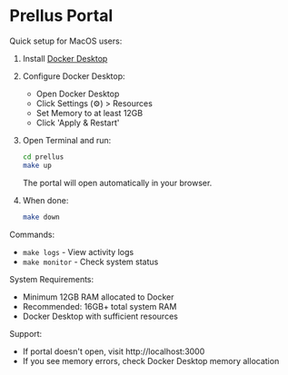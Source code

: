 # Prellus Portal

Quick setup for MacOS users:

1. Install [Docker Desktop](https://www.docker.com/products/docker-desktop)

2. Configure Docker Desktop:
   - Open Docker Desktop
   - Click Settings (⚙️) > Resources
   - Set Memory to at least 12GB
   - Click 'Apply & Restart'

3. Open Terminal and run:
   ```bash
   cd prellus
   make up
   ```
   The portal will open automatically in your browser.

4. When done:
   ```bash
   make down
   ```

Commands:
- `make logs` - View activity logs
- `make monitor` - Check system status

System Requirements:
- Minimum 12GB RAM allocated to Docker
- Recommended: 16GB+ total system RAM
- Docker Desktop with sufficient resources

Support: 
- If portal doesn't open, visit http://localhost:3000
- If you see memory errors, check Docker Desktop memory allocation 